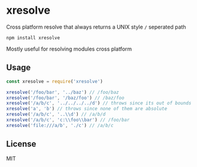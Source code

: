 # xresolve

Cross platform resolve that always returns a UNIX style `/` seperated path

```
npm install xresolve
```

Mostly useful for resolving modules cross platform

## Usage

``` js
const xresolve = require('xresolve')

xresolve('/foo/bar', '../baz') // /foo/baz
xresolve('/foo/bar', '/baz/foo') // /baz/foo
xresolve('/a/b/c', '../../../../d') // throws since its out of bounds
xresolve('a', 'b') // throws since none of them are absolute
xresolve('/a/b/c', '..\\d') // /a/b/d
xresolve('/a/b/c', 'c:\\foo\\bar') // /foo/bar
xresolve('file:///a/b', './c') // /a/b/c
```

## License

MIT

